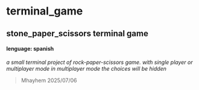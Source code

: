 # terminal_game
## stone_paper_scissors terminal game
#### lenguage: spanish

_a small terminal project of rock-paper-scissors game.
with single player or multiplayer mode
in multiplayer mode the choices will be hidden_

> Mhayhem 2025/07/06